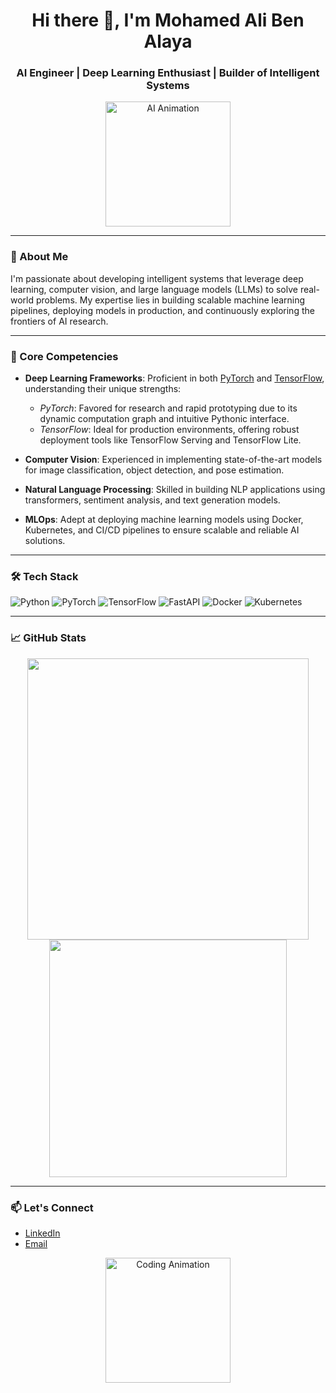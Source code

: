 <h1 align="center">Hi there 👋, I'm Mohamed Ali Ben Alaya</h1>
<h3 align="center">AI Engineer | Deep Learning Enthusiast | Builder of Intelligent Systems</h3>

<p align="center">
  <img src="https://media.giphy.com/media/26tn33aiTi1jkl6H6/giphy.gif" width="200" alt="AI Animation"/>
</p>

---

### 🚀 About Me

I'm passionate about developing intelligent systems that leverage deep learning, computer vision, and large language models (LLMs) to solve real-world problems. My expertise lies in building scalable machine learning pipelines, deploying models in production, and continuously exploring the frontiers of AI research.

---

### 🧠 Core Competencies

- **Deep Learning Frameworks**: Proficient in both [PyTorch](https://pytorch.org/) and [TensorFlow](https://www.tensorflow.org/), understanding their unique strengths:
  - *PyTorch*: Favored for research and rapid prototyping due to its dynamic computation graph and intuitive Pythonic interface.
  - *TensorFlow*: Ideal for production environments, offering robust deployment tools like TensorFlow Serving and TensorFlow Lite.

- **Computer Vision**: Experienced in implementing state-of-the-art models for image classification, object detection, and pose estimation.

- **Natural Language Processing**: Skilled in building NLP applications using transformers, sentiment analysis, and text generation models.

- **MLOps**: Adept at deploying machine learning models using Docker, Kubernetes, and CI/CD pipelines to ensure scalable and reliable AI solutions.

---

### 🛠 Tech Stack

![Python](https://img.shields.io/badge/Python-3776AB?style=for-the-badge&logo=python&logoColor=white)
![PyTorch](https://img.shields.io/badge/PyTorch-EE4C2C?style=for-the-badge&logo=pytorch&logoColor=white)
![TensorFlow](https://img.shields.io/badge/TensorFlow-FF6F00?style=for-the-badge&logo=tensorflow&logoColor=white)
![FastAPI](https://img.shields.io/badge/FastAPI-009688?style=for-the-badge&logo=fastapi&logoColor=white)
![Docker](https://img.shields.io/badge/Docker-2496ED?style=for-the-badge&logo=docker&logoColor=white)
![Kubernetes](https://img.shields.io/badge/Kubernetes-326CE5?style=for-the-badge&logo=kubernetes&logoColor=white)

---

### 📈 GitHub Stats

<p align="center">
  <img src="https://github-readme-stats.vercel.app/api?username=mohamedali-benalaya&show_icons=true&theme=radical" width="450"/>
  <img src="https://github-readme-stats.vercel.app/api/top-langs/?username=mohamedali-benalaya&layout=compact&theme=radical" width="380"/>
</p>

---

### 📫 Let's Connect

- [LinkedIn](https://www.linkedin.com/in/mohamedali-benalaya/)
- [Email](mailto:your.email@example.com)

<p align="center">
  <img src="https://media.giphy.com/media/QssGEmpkyEOhBCb7e1/giphy.gif" width="200" alt="Coding Animation"/>
</p>
